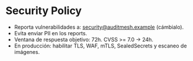 
# Security Policy
- Reporta vulnerabilidades a: security@auditmesh.example (cámbialo).
- Evita enviar PII en los reports.
- Ventana de respuesta objetivo: 72h. CVSS >= 7.0 → 24h.
- En producción: habilitar TLS, WAF, mTLS, SealedSecrets y escaneo de imágenes.

